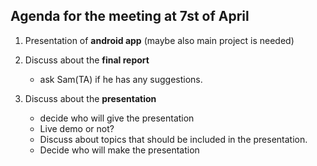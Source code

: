 ## Agenda for the meeting at 7st of April

1. Presentation of **android app** (maybe also main project is needed)
2. Discuss about the **final report** 
   * ask Sam(TA) if he has any suggestions. 

3. Discuss about the **presentation**
     * decide who will give the presentation 
     * Live demo or not?
     * Discuss about topics that should be included in the presentation.
     * Decide who will make the presentation 

